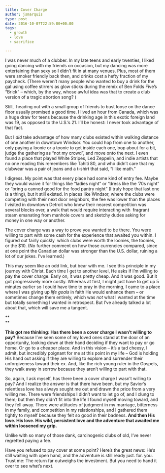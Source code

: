 ```yaml
---
title: Cover Charge
author: jsmarquis
type: post
date: 2016-10-07T22:59:00+00:00
tags:
  - growth
  - love
  - sacrifice

---
```

I was never much of a clubber. In my late teens and early twenties, I liked going dancing with my friends on occasion, but my dancing was more entertaining than sexy so I didn&#8217;t fit in at many venues. Plus, most of them were smoker friendly back then, and drinks cost a hefty fraction of my paycheck. (There weren&#8217;t many people who wanted to buy a drink for the gal using coffee stirrers as glow sticks during the remix of Ben Folds Five&#8217;s &#8220;Brick&#8221; &#8211; which, by the way, whose awful idea was that to create a club version of a tragic abortion song? )

Still,&nbsp; heading out with a small group of friends to bust loose on the dance floor usually promised a good time. I lived an hour from Canada, which was a huge draw for teens because the drinking age in this exotic foreign land was 19, as opposed to the U.S.&#8217;s 21. I&#8217;ll be honest: I never took advantage of that fact.

But I _did_ take advantage of how many clubs existed within walking distance of one another in downtown Windsor. You could hop from one to another, only paying a loonie or a toonie to get inside each one, bop about for a bit, judge the gathering as &#8220;not my crowd&#8221;, and move onto the next. I even found a place that played White Stripes, Led Zeppelin, and indie artists that no one reading this remembers like Tahiti 80, and who didn&#8217;t care that my clubwear was a pair of jeans and a t-shirt that said, &#8220;I like math.&#8221; 

I digress. My point was that every place had some kind of entry fee. Maybe they would waive it for things like &#8220;ladies night&#8221; or &#8220;dress like the &#8217;70s night&#8221; or &#8220;bring a canned good for the food pantry night&#8221; (I truly hope that last one is a thing), but it still existed. In places like Windsor, where the clubs were competing with their next door neighbors, the fee was lower than the places I visited in downtown Detroit who knew their nearest competition was several blocks over, a walk that would require interacting with&nbsp; fragrant steam emanating from manhole covers and sketchy dudes asking for money in one way or another.

The cover charge was a way to prove you wanted to be there. You were willing to part with some cash for the experience that awaited you within. I figured out fairly quickly&nbsp; which clubs were worth the loonies, the toonies, or the $10. (No further comment on how those currencies compared, since at one point the Canadian dollar was stronger than the U.S. dollar, ruining a lot of our jokes. I&#8217;ve learned.)

This may seem like an odd link, but bear with me. I see this principle in my journey with Christ. Each time I get to another level, He asks if I&#8217;m willing to pay the cover charge. Early on, it was pretty cheap. And it was good. But it got progressively more costly. Whereas at first, I might just have to get up 5 minutes earlier so I could have time to pray in the morning, I came to a place where I was giving up _life goals_ in faith He would enhance them &#8211; or sometimes change them entirely, which was _not_ what I wanted at the time but totally something I wanted in retrospect. But I&#8217;ve already talked a lot about that, which will save me a tangent.
  
**  
** 
  
**This got me thinking: Has there been a cover charge I wasn&#8217;t willing to pay?** Because I&#8217;ve seen some of my loved ones stand at the door of an opportunity, looking down at their hand deciding if they want to pay or go home. Or go to a cheaper place. And in this vision &#8211; it&#8217;s a tad cheesy, I admit, but incredibly poignant for me at this point in my life &#8211; God is holding His hand out asking if they are willing to explore and surrender their unforgiveness toward their ex. And, like the rich young ruler in the Gospels, they walk away in sorrow because they aren&#8217;t willing to part with that.

So, again, I ask myself, has there been a cover charge I wasn&#8217;t willing to pay? And I realize the answer is that there have been, but my Savior&#8217;s relentless love has always sought me out and drawn the price from a very willing me. There were friendships I didn&#8217;t want to let go of, and I clung to them; but then they didn&#8217;t fit into the life I found myself moving toward, and they fell away. There were attitudes of judgment in my marriage, bitterness in my family, and competition in my relationships, and I gathered them tightly to myself because they felt so good in their badness. **And then His love. His love. His wild, persistent love and the adventure that awaited me within loosened my grip.**

Unlike with so many of those dank, carcinogenic clubs of old, I&#8217;ve never regretted paying a fee.

Have you refused to pay cover at some point? Here&#8217;s the great news: He&#8217;s still waiting with open hand, and the adventure is still ready just. for. you. Trust me: The return far outweighs the investment. But you need to hand it over to see what&#8217;s next.